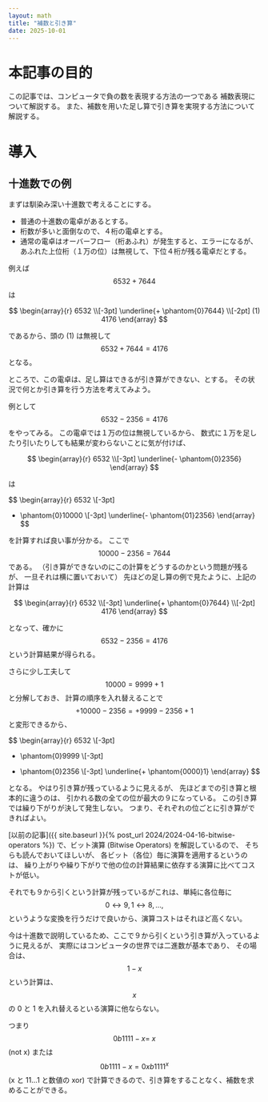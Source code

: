 ```yaml
---
layout: math
title: "補数と引き算"
date: 2025-10-01
---
```


#  本記事の目的

この記事では、コンピュータで負の数を表現する方法の一つである
補数表現について解説する。
また、補数を用いた足し算で引き算を実現する方法について解説する。

#  導入

##   十進数での例

まずは馴染み深い十進数で考えることにする。

- 普通の十進数の電卓があるとする。
- 桁数が多いと面倒なので、４桁の電卓とする。
- 通常の電卓はオーバーフロー（桁あふれ）が発生すると、エラーになるが、
  あふれた上位桁（１万の位）は無視して、下位４桁が残る電卓だとする。

例えば $$ 6532 + 7644 $$ は

$$
\begin{array}{r}
6532 \\[-3pt]
\underline{+ \phantom{0}7644} \\[-2pt]
(1) 4176
\end{array}
$$

であるから、頭の (1) は無視して $$ 6532 + 7644 = 4176 $$ となる。

ところで、この電卓は、足し算はできるが引き算ができない、とする。
その状況で何とか引き算を行う方法を考えてみよう。

例として $$ 6532 - 2356 = 4176 $$ をやってみる。
この電卓では１万の位は無視しているから、
数式に１万を足したり引いたりしても結果が変わらないことに気が付けば、

$$
\begin{array}{r}
6532 \\[-3pt]
\underline{- \phantom{0}2356}
\end{array}
$$

は

$$
\begin{array}{r}
6532 \\[-3pt]
+ \phantom{0}10000 \\[-3pt]
\underline{- \phantom{01}2356}
\end{array}
$$

を計算すれば良い事が分かる。
ここで $$ 10000 - 2356 = 7644 $$ である。
（引き算ができないのにこの計算をどうするのかという問題が残るが、
一旦それは横に置いておいて）
先ほどの足し算の例で見たように、上記の計算は

$$
\begin{array}{r}
6532 \\[-3pt]
\underline{+ \phantom{0}7644} \\[-2pt]
4176
\end{array}
$$

となって、確かに $$ 6532 - 2356 = 4176 $$ という計算結果が得られる。

さらに少し工夫して $$ 10000 = 9999 + 1 $$ と分解しておき、
計算の順序を入れ替えることで
$$+ 10000 - 2356 = + 9999 - 2356 + 1 $$ と変形できるから、


$$
\begin{array}{r}
6532 \\[-3pt]
+ \phantom{0}9999 \\[-3pt]
- \phantom{0}2356 \\[-3pt]
\underline{+ \phantom{0000}1}
\end{array}
$$

となる。
やはり引き算が残っているように見えるが、
先ほどまでの引き算と根本的に違うのは、
引かれる数の全ての位が最大の９になっている。
この引き算では繰り下がりが決して発生しない。
つまり、それぞれの位ごとに引き算ができればよい。

[以前の記事]({{ site.baseurl }}{% post_url 2024/2024-04-16-bitwise-operators %})
で、ビット演算 (Bitwise Operators)  を解説しているので、
そちらも読んでおいてほしいが、
各ビット（各位）毎に演算を適用するというのは、
繰り上がりや繰り下がりで他の位の計算結果に依存する演算に比べてコストが低い。

それでも９から引くという計算が残っているがこれは、単純に各位毎に
$$  0 \leftrightarrow 9, 1 \leftrightarrow 8, \ldots, $$
というような変換を行うだけで良いから、演算コストはそれほど高くない。

今は十進数で説明しているため、ここで９から引くという引き算が入っているように見えるが、
実際にはコンピュータの世界では二進数が基本であり、
その場合は、$$ 1 - x $$ という計算は、
$$ x $$ の 0 と 1 を入れ替えるといる演算に他ならない。

つまり $$ 0b1111 - x = ~ x $$ (not x)
または $$ 0b1111 - x = 0xb1111 ^ x$$ (x と 11...1 と数値の xor)
で計算できるので、引き算をすることなく、補数を求めることができる。